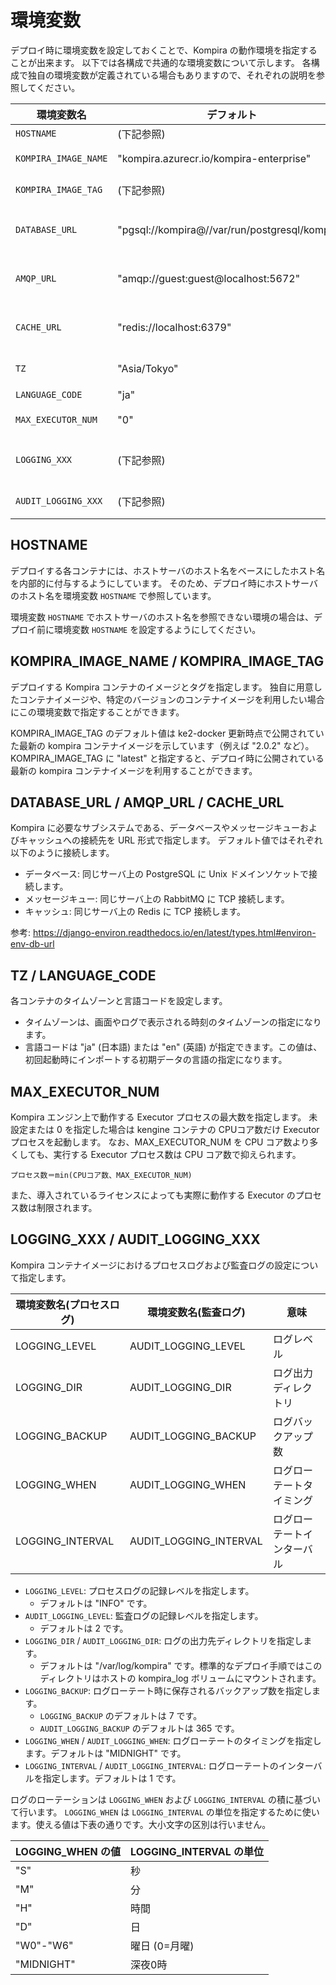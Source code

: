 # 環境変数

デプロイ時に環境変数を設定しておくことで、Kompira の動作環境を指定することが出来ます。
以下では各構成で共通的な環境変数について示します。
各構成で独自の環境変数が定義されている場合もありますので、それぞれの説明を参照してください。

| 環境変数名            | デフォルト                                          | 意味                       |
|-----------------------|-----------------------------------------------------|----------------------------|
| `HOSTNAME`            | (下記参照)                                          | ホスト名                   |
| `KOMPIRA_IMAGE_NAME`  | "kompira.azurecr.io/kompira-enterprise"             | Kompira イメージ           |
| `KOMPIRA_IMAGE_TAG`   | (下記参照)                                          | Kompira タグ               |
| `DATABASE_URL`        | "pgsql://kompira@//var/run/postgresql/kompira"      | データベースの接続先       |
| `AMQP_URL`            | "amqp://guest:guest@localhost:5672"                 | メッセージキューの接続先   |
| `CACHE_URL`           | "redis://localhost:6379"                            | キャッシュの接続先         |
| `TZ`                  | "Asia/Tokyo"                                        | タイムゾーン               |
| `LANGUAGE_CODE`       | "ja"                                                | 言語設定                   |
| `MAX_EXECUTOR_NUM`    | "0"                                                 | Executor の最大数          |
| `LOGGING_XXX`         | (下記参照)                                          | プロセスログの設定         |
| `AUDIT_LOGGING_XXX`   | (下記参照)                                          | 監査ログの設定             |

## HOSTNAME

デプロイする各コンテナには、ホストサーバのホスト名をベースにしたホスト名を内部的に付与するようにしています。
そのため、デプロイ時にホストサーバのホスト名を環境変数 `HOSTNAME` で参照しています。

環境変数 `HOSTNAME` でホストサーバのホスト名を参照できない環境の場合は、デプロイ前に環境変数 `HOSTNAME` を設定するようにしてください。

## KOMPIRA_IMAGE_NAME / KOMPIRA_IMAGE_TAG

デプロイする Kompira コンテナのイメージとタグを指定します。
独自に用意したコンテナイメージや、特定のバージョンのコンテナイメージを利用したい場合にこの環境変数で指定することができます。

KOMPIRA_IMAGE_TAG のデフォルト値は ke2-docker 更新時点で公開されていた最新の kompira コンテナイメージを示しています（例えば "2.0.2" など）。KOMPIRA_IMAGE_TAG に "latest" と指定すると、デプロイ時に公開されている最新の kompira コンテナイメージを利用することができます。

## DATABASE_URL / AMQP_URL / CACHE_URL

Kompira に必要なサブシステムである、データベースやメッセージキューおよびキャッシュへの接続先を URL 形式で指定します。
デフォルト値ではそれぞれ以下のように接続します。

- データベース: 同じサーバ上の PostgreSQL に Unix ドメインソケットで接続します。
- メッセージキュー: 同じサーバ上の RabbitMQ に TCP 接続します。
- キャッシュ: 同じサーバ上の Redis に TCP 接続します。

参考: https://django-environ.readthedocs.io/en/latest/types.html#environ-env-db-url

## TZ / LANGUAGE_CODE

各コンテナのタイムゾーンと言語コードを設定します。

- タイムゾーンは、画面やログで表示される時刻のタイムゾーンの指定になります。
- 言語コードは "ja" (日本語) または "en" (英語) が指定できます。この値は、初回起動時にインポートする初期データの言語の指定になります。

## MAX_EXECUTOR_NUM

Kompira エンジン上で動作する Executor プロセスの最大数を指定します。
未設定または 0 を指定した場合は kengine コンテナの CPUコア数だけ Executor プロセスを起動します。
なお、MAX_EXECUTOR_NUM を CPU コア数より多くしても、実行する Executor プロセス数は CPU コア数で抑えられます。

    プロセス数＝min(CPUコア数、MAX_EXECUTOR_NUM)

また、導入されているライセンスによっても実際に動作する Executor のプロセス数は制限されます。

## LOGGING_XXX / AUDIT_LOGGING_XXX

Kompira コンテナイメージにおけるプロセスログおよび監査ログの設定について指定します。

| 環境変数名(プロセスログ) | 環境変数名(監査ログ)    | 意味                        |
|--------------------------|-------------------------|-----------------------------|
| LOGGING_LEVEL            | AUDIT_LOGGING_LEVEL     | ログレベル                  |
| LOGGING_DIR              | AUDIT_LOGGING_DIR       | ログ出力ディレクトリ        |
| LOGGING_BACKUP           | AUDIT_LOGGING_BACKUP    | ログバックアップ数          |
| LOGGING_WHEN             | AUDIT_LOGGING_WHEN      | ログローテートタイミング    |
| LOGGING_INTERVAL         | AUDIT_LOGGING_INTERVAL  | ログローテートインターバル  |

- `LOGGING_LEVEL`: プロセスログの記録レベルを指定します。
    - デフォルトは "INFO" です。
- `AUDIT_LOGGING_LEVEL`: 監査ログの記録レベルを指定します。
    - デフォルトは 2 です。
- `LOGGING_DIR` / `AUDIT_LOGGING_DIR`: ログの出力先ディレクトリを指定します。
    - デフォルトは "/var/log/kompira" です。標準的なデプロイ手順ではこのディレクトリはホストの kompira_log ボリュームにマウントされます。
- `LOGGING_BACKUP`: ログローテート時に保存されるバックアップ数を指定します。
    - `LOGGING_BACKUP` のデフォルトは 7 です。
    - `AUDIT_LOGGING_BACKUP` のデフォルトは 365 です。
- `LOGGING_WHEN` / `AUDIT_LOGGING_WHEN`: ログローテートのタイミングを指定します。デフォルトは "MIDNIGHT" です。
- `LOGGING_INTERVAL` / `AUDIT_LOGGING_INTERVAL`: ログローテートのインターバルを指定します。デフォルトは 1 です。

ログのローテーションは `LOGGING_WHEN` および `LOGGING_INTERVAL` の積に基づいて行います。
`LOGGING_WHEN` は `LOGGING_INTERVAL` の単位を指定するために使います。使える値は下表の通りです。大小文字の区別は行いません。

| LOGGING_WHEN の値   | LOGGING_INTERVAL の単位   |
|---------------------|---------------------------|
| "S"                 | 秒                        |
| "M"                 | 分                        |
| "H"                 | 時間                      |
| "D"                 | 日                        |
| "W0"-"W6"           | 曜日 (0=月曜)             |
| "MIDNIGHT"          | 深夜0時                   |
